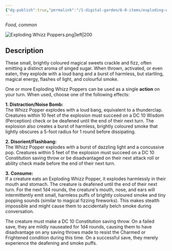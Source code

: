 ```yaml
---
{"dg-publish":true,"permalink":"/1-digital-garden/6-0-items/exploding-whizz-poppers/","tags":["#item","#magical","#food"]}
---
```


*Food, common*

![Exploding Whizz Poppers.png|left|200](/img/user/1%20DIGITAL%20GARDEN/Images%20&%20Banners/Exploding%20Whizz%20Poppers.png)
## Description

These small, brightly coloured magical sweets crackle and fizz, often emitting a distinct aroma of singed sugar. When thrown, activated, or even eaten, they explode with a loud bang and a burst of harmless, but startling, magical energy, flashes of light, and colourful smoke.

One or more Exploding Whizz Poppers can be used as a single **action** on your turn. When used, choose one of the following effects:

**1. Distraction/Noise Bomb:**  
The Whizz Popper explodes with a loud bang, equivalent to a thunderclap. Creatures within 10 feet of the explosion must succeed on a DC 10 Wisdom (Perception) check or be deafened until the end of their next turn. The explosion also creates a burst of harmless, brightly coloured smoke that lightly obscures a 5-foot radius for 1 round before dissipating.

**2. Disorient/Flashbang:**  
The Whizz Popper explodes with a burst of dazzling light and a concussive pop. Creatures within 5 feet of the explosion must succeed on a DC 10 Constitution saving throw or be disadvantaged on their next attack roll or ability check made before the end of their next turn.

**3. Consume:**   
If a creature eats an Exploding Whizz Popper, it explodes harmlessly in their mouth and stomach. The creature is deafened until the end of their next turn. For the next 1d4 rounds, the creature's mouth, nose, and ears will intermittently emit small, harmless puffs of brightly coloured smoke and tiny popping sounds (similar to magical fizzing fireworks). This makes stealth impossible and might cause them to accidentally belch smoke during conversation. 

The creature must make a DC 10 Constitution saving throw. On a failed save, they are mildly nauseated for 1d4 rounds, causing them to have disadvantage on any saving throws made to resist the Charmed or Frightened condition during this time. On a successful save, they merely experience the deafening and smoke puffs.